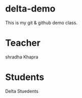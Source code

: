 # delta-demo
This is my git &amp; github demo class.


# Teacher 
shradha Khapra 

# Students
Delta Stuedents